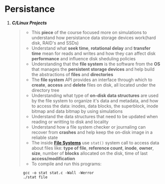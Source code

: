 

# Persistance



1. ***C/Linux Projects*** 
    
    > - This **piece** of the course focused more on simulations to understand how persistance data storage devices work(hard disk, RAID's and SSDs)
    > - Understand what **seek time**, **rotational delay** and **transfer time** mean for reads and writes and how they can affect disk **performance** and influence disk sheduling policies 
    > - Understanding that the **file system** is the software from the **OS** that manages the **persistent storage devices** and help build the abstractions of **files** and  **directories**
    > - The **file system** API provides an interface through which to **create**, **access** and **delete** files on disk, all located under the directory tree
    > - Understanding what type of **on-disk data structures** are used by the file system to organize it's data and metadata, and how to access the data: inodes, data blocks, the superblock, inode bitmap and data bitmap by using simulations
    > - Understand the data structures that need to be updated when reading or writting to disk and locality
    > - Understand how a file system checker or journaling can recover from **crashes** and help keep the on-disk image in a reliable state
    > - The inside **[File Systems](/Persistance/File-Systems)** use `stat()` system call to access data about files like: **type of file**, **reference count**, **inode**, **owner**, **size**, number of **blocks** allocated on the disk, time of last **access/modification** 
    > - To compile and run this programs:

            gcc -o stat stat.c -Wall -Werror
            ./stat file